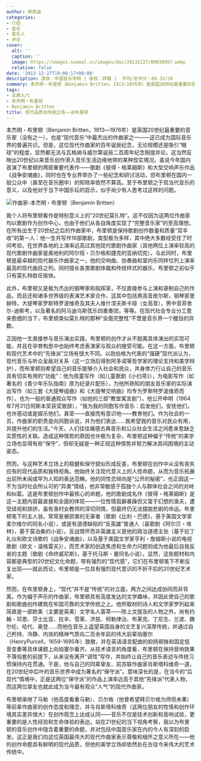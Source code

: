 ```yaml
---
author: 杨燕迪
categories:
- 介绍
- 音乐
- 音乐人
- 评论
cover:
  alt: ''
  caption: ''
  image: https://images.soomal.cc/images/doc/20131227/00038997.webp
  relative: false
date: '2013-12-27T19:08:17+08:00'
description: 源自：中国音乐学网 | 版权：转载 |  平均/总评分：09.33/28
summary: 本杰明・布里顿（Benjamin Britten，1913―1976年）是英国20世纪最重要的音乐家（没有之一），也是“现代音乐”中最杰出的作曲家之一――这已成为国际音乐界的普遍共识。但是，这位现代作曲家的百年诞辰纪念，无论规模还是吸引“眼球”的程度，显然都无法与瓦格纳与威尔第诞辰二百周年纪念相提并论……
tags:
- 古典入门
- 本杰明・布里顿
- Benjamin Britten
title: 现代品质与传统立场――谈布里顿
---
```


本杰明・布里顿（Benjamin Britten，1913―1976年）是英国20世纪最重要的音乐家（没有之一），也是“现代音乐”中最杰出的作曲家之一――这已成为国际音乐界的普遍共识。但是，这位现代作曲家的百年诞辰纪念，无论规模还是吸引“眼球”的程度，显然都无法与瓦格纳与威尔第诞辰二百周年纪念相提并论。这当然反映出20世纪以来音乐创作滑入音乐生活边缘地带的某种现实境况。虽说今年国内首演了布里顿的两部重要代表作――歌剧《彼得・格莱姆斯》和大型交响声乐作品《战争安魂曲》，同时也在专业界举办了一些纪念和研讨活动，但布里顿在国内一般公众中（甚至在音乐圈中）的知晓率依然不算高。至于布里顿之于现当代音乐的意义，以及他对于当下中国乐坛的启示，似乎尚少有人思考过这样的问题。

![作曲家-本杰明・布里顿（Benjamin Britten）](https://images.soomal.cc/images/doc/20131227/00038997.webp)





我个人将布里顿看作是特别意义上的“20世纪莫扎特”。这不仅因为这两位作曲家均以歌剧作为创作中心，也由于他们从各自角度实现了“完整音乐家”的至高理想。在所有出生于20世纪之后的作曲家中，布里顿是保持歌剧创作数量和质量“双丰收”的第一人：他一生共写作16部歌剧，类型极为多样，其中绝大多数经受住了时间考验，在世界各地的上演率远高过其他现代歌剧作曲家（其他两位上演率较高的现代歌剧作曲家是奥地利的阿尔班・贝尔格和捷克的亚纳切克）。与此同时，布里顿是最卓越的现代器乐作曲家之一，他的交响曲、协奏曲和室内乐同样位列上演率最高的现代曲目之列。同时擅长各类歌剧体裁和传统样式的器乐，布里顿之前似乎只有莫扎特胜任愉快。

此外，布里顿又是极为杰出的钢琴家和指挥家，不仅直接参与上演和录制自己的作品，而且还和诸多世界级的表演艺术家合作，这其中包括男高音皮尔斯，钢琴家里赫特，大提琴家罗斯特罗波维奇及其夫人维什涅夫斯卡娅（女高音），男中音菲舍尔-迪斯考，以及著名的阿马迪乌斯弦乐四重奏团，等等。在现代社会专业分工愈来愈细的当下，布里顿类似莫扎特的那种“全面完整性”不啻是音乐界一个醒目的异数。

正因他一生直接参与音乐演出实践，布里顿的创作才从不脱离具体演出的实现可能，并且在孕育构思中也始终考虑表演家与观众的接受可能。在这一方面，布里顿和现代艺术中的“先锋派”立场有很大不同。以勋伯格为代表的“强硬”现代派认为，现代音乐与听众呈敌对关系（这一立场后得到阿多诺等哲学家的理论支持和美学辩护），而布里顿则希望自己的音乐能够介入社会和民众，并身体力行让自己的音乐具有切实有用的“功能”：他为孩童写作（如儿童歌剧《小扫帚》），为电影写作（如著名的《青少年乐队指南》原为纪录片配乐），为他所熟知的朋友音乐家的实际演出写作（如三套《大提琴组曲》和《大提琴交响曲》均专为罗斯特罗波维奇而作），也为一般的普通观众写作（如他的三部“教堂寓言剧”）。他公开申明（1964年7月31日阿斯本奖获奖致辞），“我为我的同胞写作音乐：启发他们，安抚他们，也许感动或是娱乐他们，甚至――直接而有意识地――教育他们。作为社会的一员，作曲家的职责是向同胞诉说，并为他们表达……我希望我的音乐对民众有用，并提升他们的生活。”今天，人们往往痛感古典音乐和公众社会生活之间愈来愈缺乏实质性的关联。造成这种情势的原因也许极为复杂，布里顿这种偏于“传统”的美学立场也显得有些“保守”，但却无疑是一种正视这种情势并努力解决其间困境的主动姿态。

然而，与这种艺术立场上的稳健和保守貌似形成反差，布里顿在创作中从没有丧失应有的现代品质和独特视角。他始终关注现代意义上的人性命题，从而为音乐拓展出前所未闻或罕为人知的表达范畴。他的同性恋倾向是“公开的秘密”，也正因这一不为当时社会所认可的“异类”情结，他非常敏感于孤独个人与群体社会之间的对峙和纠葛。这是布里顿创作中最核心的命题，他的歌剧成名作《彼得・格莱姆斯》是这一主题内容最直接和全面的体现――一位性情孤僻暴躁但又富于幻想的渔夫，遭受歧视和排挤，虽有渔村女教师的深切同情，但最终仍无法摆脱悲剧的命运。布里顿笔下的主人翁，常常是被损害的无辜者（歌剧《比利・巴德》，基于美国文学家麦尔维尔的同名小说），或是有道德缺陷的“反英雄”普通人（喜歌剧《阿尔贝・埃林》，基于莫泊桑的小说）。反战情怀而非英雄主义是他的政治道德主张（基于拉丁礼仪和欧文诗歌的《战争安魂曲》，以及基于美国文学家亨利・詹姆斯小说的电视歌剧《欧文・温格雷夫》），而艺术家的创造焦虑和生命力问题则成为他最后自我反省的主题（歌剧《命终威尼斯》，基于托马斯・曼同名小说）。显然，这些题材和内容都是典型的20世纪文化命题，带有强烈的“现代感”，它们在布里顿笔下不断反复出现――就此而论，布里顿是一位具有强烈现代意识的不折不扣的20世纪艺术家。

然而，在布里顿身上，“现代”并不是“传统”的对立面，两方之间达成协同而非背离。作为偏于声乐的作曲家，布里顿具有高度发达的文学趣味，并因此使自己的歌剧和歌曲创作建筑在牢固可靠的文学传统之上。他所取材的诗人和文学家罗列起来简直是一部欧美（主要是英美）文学名人荟萃――除上文提及的人物之外，尚有约翰・邓恩、莎士比亚、拉辛、雪莱、济慈、柯勒律治、布莱克、丁尼生、兰波、魏尔伦、哈代、奥登……而他在音乐上遥望英国自身的文艺复兴深厚传统，并通过自己矜持、冷静、内敛的精神气质向二百余年前的伟大前辈珀塞尔（HenryPurcell，1659-1695年）致敬，并在英语语言配曲的抑扬顿挫和固定低音变奏等具体课题上向珀塞尔看齐。从技术语言的角度看，布里顿在保持音响效果不落俗套的前提下，从来没有离开“调性”写作，并始终让自己的音乐表述与传统习惯保持内在贯通。于是，他与自己的同辈挚友、前苏联作曲家肖斯塔科维奇一道，在20世纪中后叶的音乐世界中成为著名的“保守派”。意味深长的是，在当今的“后现代”情境中，正是这两位“保守派”的作品上演率远高于其他“先锋派”代表人物，而这两位挚友也就此成为当今最有观众“人气”的现代作曲家。

布里顿承继了马勒（他高度看重马勒）、贝尔格（他曾希望拜贝尔格为师但未果）等前辈作曲家的创作态度和理念，并与肖斯塔科维奇（这两位朋友的性情和创作环境其实差异很大）在创作观念上达成认同――音乐不仅是技术创新和音响试验，更重要的是人性经验和生命体验的表达。站在21世纪的当下视角考察，我以为布里顿的音乐创作中隐含着重要的命题，并对包括中国音乐家在内的今人有深刻的启发。这正是我们向这位英国最伟大的现代作曲家表示尊敬和缅怀之意义所在――他的创作命题具有鲜明的现代品质，但他的美学立场却依然处在古往今来伟大的艺术传统中。